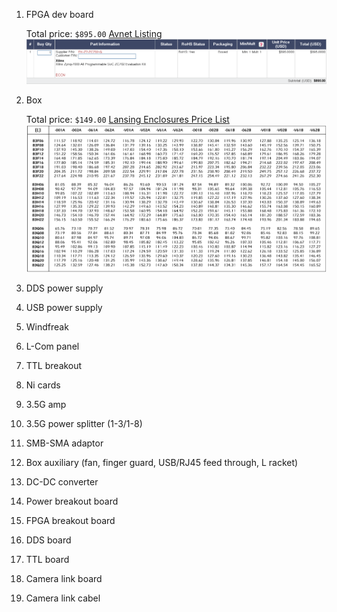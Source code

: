 1. FPGA dev board

    Total price: `$895.00`
    [Avnet Listing](http://avnetexpress.avnet.com/store/em/EMController/_/A-5004312321719?action=part&catalogId=500201&langId=-1&storeId=500201)
    ![Cart Screenshot](ZC702_dev.png)

2. Box

    Total price: `$149.00`
    [Lansing Enclosures Price List](http://www.lansing-enclosures.com/main/media/graybox_prices.pdf)
    ![Price Screenshot](B3F10-062A.png)

3. DDS power supply
4. USB power supply
5. Windfreak
6. L-Com panel
7. TTL breakout
8. Ni cards
10. 3.5G amp
11. 3.5G power splitter (1-3/1-8)
12. SMB-SMA adaptor
13. Box auxiliary (fan, finger guard, USB/RJ45 feed through, L racket)
14. DC-DC converter
15. Power breakout board
16. FPGA breakout board
17. DDS board
18. TTL board
19. Camera link board
20. Camera link cabel
